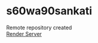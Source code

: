 # s60wa90sankati
Remote repository created <br>
[Render Server](https://s60wa90sankati.onrender.com/)
